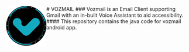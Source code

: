 <img align="left" src="app/src/main/res/drawable/app_logo.png" width="110px">
# VOZMAIL
### Vozmail is an Email Client supporting Gmail with an in-built Voice Assistant to aid accessibility.
<br>
#### This repository contains the java code for vozmail android app.
